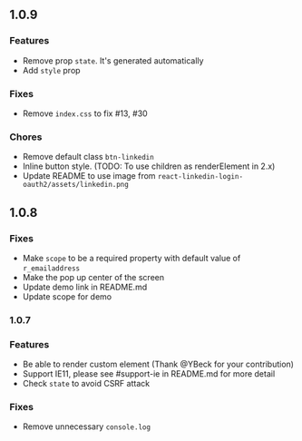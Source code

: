 ## 1.0.9
### Features
- Remove prop `state`. It's generated automatically
- Add `style` prop
### Fixes
- Remove `index.css` to fix #13, #30

### Chores
- Remove default class `btn-linkedin`
- Inline button style. (TODO: To use children as renderElement in 2.x)
- Update README to use image from `react-linkedin-login-oauth2/assets/linkedin.png`


## 1.0.8

### Fixes
- Make `scope` to be a required property with default value of `r_emailaddress`
- Make the pop up center of the screen
- Update demo link in README.md
- Update scope for demo

### 1.0.7

### Features
- Be able to render custom element (Thank @YBeck for your contribution)
- Support IE11, please see #support-ie in README.md for more detail
- Check `state` to avoid CSRF attack

### Fixes
- Remove unnecessary `console.log`  
